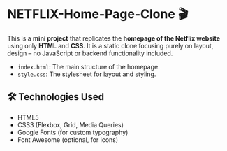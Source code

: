 # NETFLIX-Home-Page-Clone 🎬

This is a **mini project** that replicates the **homepage of the Netflix website** using only **HTML** and **CSS**. It is a static clone focusing purely on layout, design  – no JavaScript or backend functionality included.
- `index.html`: The main structure of the homepage.
- `style.css`: The stylesheet for layout and styling.
  
## 🛠️ Technologies Used

- HTML5
- CSS3 (Flexbox, Grid, Media Queries)
- Google Fonts (for custom typography)
- Font Awesome (optional, for icons)
